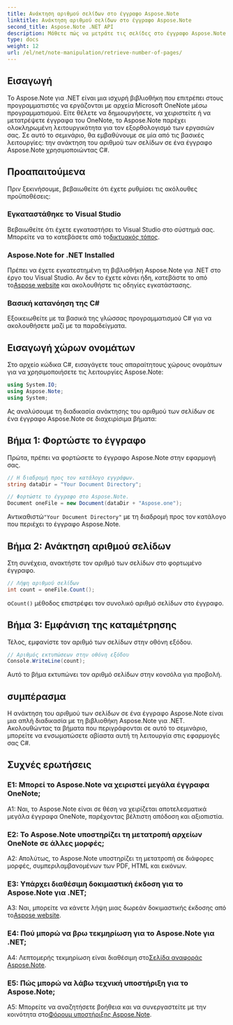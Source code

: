 ```yaml
---
title: Ανάκτηση αριθμού σελίδων στο έγγραφο Aspose.Note
linktitle: Ανάκτηση αριθμού σελίδων στο έγγραφο Aspose.Note
second_title: Aspose.Note .NET API
description: Μάθετε πώς να μετράτε τις σελίδες στο έγγραφο Aspose.Note χρησιμοποιώντας C#. Ακολουθήστε τον βήμα προς βήμα οδηγό μας για εύκολη ενσωμάτωση.
type: docs
weight: 12
url: /el/net/note-manipulation/retrieve-number-of-pages/
---
```

## Εισαγωγή

Το Aspose.Note για .NET είναι μια ισχυρή βιβλιοθήκη που επιτρέπει στους προγραμματιστές να εργάζονται με αρχεία Microsoft OneNote μέσω προγραμματισμού. Είτε θέλετε να δημιουργήσετε, να χειριστείτε ή να μετατρέψετε έγγραφα του OneNote, το Aspose.Note παρέχει ολοκληρωμένη λειτουργικότητα για τον εξορθολογισμό των εργασιών σας. Σε αυτό το σεμινάριο, θα εμβαθύνουμε σε μία από τις βασικές λειτουργίες: την ανάκτηση του αριθμού των σελίδων σε ένα έγγραφο Aspose.Note χρησιμοποιώντας C#.

## Προαπαιτούμενα

Πριν ξεκινήσουμε, βεβαιωθείτε ότι έχετε ρυθμίσει τις ακόλουθες προϋποθέσεις:

### Εγκαταστάθηκε το Visual Studio

 Βεβαιωθείτε ότι έχετε εγκαταστήσει το Visual Studio στο σύστημά σας. Μπορείτε να το κατεβάσετε από το[δικτυακός τόπος](https://visualstudio.microsoft.com/).

### Aspose.Note for .NET Installed

 Πρέπει να έχετε εγκατεστημένη τη βιβλιοθήκη Aspose.Note για .NET στο έργο του Visual Studio. Αν δεν το έχετε κάνει ήδη, κατεβάστε το από το[Aspose website](https://releases.aspose.com/note/net/) και ακολουθήστε τις οδηγίες εγκατάστασης.

### Βασική κατανόηση της C#

Εξοικειωθείτε με τα βασικά της γλώσσας προγραμματισμού C# για να ακολουθήσετε μαζί με τα παραδείγματα.

## Εισαγωγή χώρων ονομάτων

Στο αρχείο κώδικα C#, εισαγάγετε τους απαραίτητους χώρους ονομάτων για να χρησιμοποιήσετε τις λειτουργίες Aspose.Note:

```csharp
using System.IO;
using Aspose.Note;
using System;
```

Ας αναλύσουμε τη διαδικασία ανάκτησης του αριθμού των σελίδων σε ένα έγγραφο Aspose.Note σε διαχειρίσιμα βήματα:

## Βήμα 1: Φορτώστε το έγγραφο

Πρώτα, πρέπει να φορτώσετε το έγγραφο Aspose.Note στην εφαρμογή σας.

```csharp
// Η διαδρομή προς τον κατάλογο εγγράφων.
string dataDir = "Your Document Directory";

// Φορτώστε το έγγραφο στο Aspose.Note.
Document oneFile = new Document(dataDir + "Aspose.one");
```

 Αντικαθιστώ`"Your Document Directory"` με τη διαδρομή προς τον κατάλογο που περιέχει το έγγραφο Aspose.Note.

## Βήμα 2: Ανάκτηση αριθμού σελίδων

Στη συνέχεια, ανακτήστε τον αριθμό των σελίδων στο φορτωμένο έγγραφο.

```csharp
// Λήψη αριθμού σελίδων
int count = oneFile.Count();
```

 ο`Count()` μέθοδος επιστρέφει τον συνολικό αριθμό σελίδων στο έγγραφο.

## Βήμα 3: Εμφάνιση της καταμέτρησης

Τέλος, εμφανίστε τον αριθμό των σελίδων στην οθόνη εξόδου.

```csharp
// Αριθμός εκτυπώσεων στην οθόνη εξόδου
Console.WriteLine(count);
```

Αυτό το βήμα εκτυπώνει τον αριθμό σελίδων στην κονσόλα για προβολή.

## συμπέρασμα

Η ανάκτηση του αριθμού των σελίδων σε ένα έγγραφο Aspose.Note είναι μια απλή διαδικασία με τη βιβλιοθήκη Aspose.Note για .NET. Ακολουθώντας τα βήματα που περιγράφονται σε αυτό το σεμινάριο, μπορείτε να ενσωματώσετε αβίαστα αυτή τη λειτουργία στις εφαρμογές σας C#.

## Συχνές ερωτήσεις

### Ε1: Μπορεί το Aspose.Note να χειριστεί μεγάλα έγγραφα OneNote;

A1: Ναι, το Aspose.Note είναι σε θέση να χειρίζεται αποτελεσματικά μεγάλα έγγραφα OneNote, παρέχοντας βέλτιστη απόδοση και αξιοπιστία.

### Ε2: Το Aspose.Note υποστηρίζει τη μετατροπή αρχείων OneNote σε άλλες μορφές;

A2: Απολύτως, το Aspose.Note υποστηρίζει τη μετατροπή σε διάφορες μορφές, συμπεριλαμβανομένων των PDF, HTML και εικόνων.

### Ε3: Υπάρχει διαθέσιμη δοκιμαστική έκδοση για το Aspose.Note για .NET;

 A3: Ναι, μπορείτε να κάνετε λήψη μιας δωρεάν δοκιμαστικής έκδοσης από το[Aspose website](https://releases.aspose.com/).

### Ε4: Πού μπορώ να βρω τεκμηρίωση για το Aspose.Note για .NET;

 A4: Λεπτομερής τεκμηρίωση είναι διαθέσιμη στο[Σελίδα αναφοράς Aspose.Note](https://reference.aspose.com/note/net/).

### Ε5: Πώς μπορώ να λάβω τεχνική υποστήριξη για το Aspose.Note;

 A5: Μπορείτε να αναζητήσετε βοήθεια και να συνεργαστείτε με την κοινότητα στο[Φόρουμ υποστήριξης Aspose.Note](https://forum.aspose.com/c/note/28).